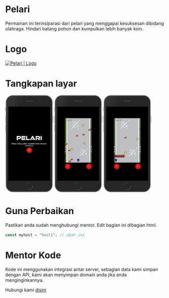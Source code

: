# Pelari
Permainan ini terinsiparasi dari pelari yang menggapai kesuksesan dibidang olahraga. Hindari batang pohon dan kumpulkan lebih banyak koin.

# Logo
[<img title="Pelari | Logo" alt="Pelari | Logo" width="128px" src="https://kodekomen.web.app/assets/game/pelari/favicon.ico">](https://kodekomen.web.app/assets/game/pelari/favicon.ico)

# Tangkapan layar
[<img title="Pelari | SS" alt="Pelari | SS" width="30%" src="https://raw.githubusercontent.com/iddevlop/pelari/refs/heads/main/ss/ss_001.png">](https://raw.githubusercontent.com/iddevlop/pelari/refs/heads/main/ss/ss_001.png) 
[<img title="Pelari | SS" alt="Pelari | SS" width="30%" src="https://raw.githubusercontent.com/iddevlop/pelari/refs/heads/main/ss/ss_002.png">](https://raw.githubusercontent.com/iddevlop/pelari/refs/heads/main/ss/ss_002.png) 
[<img title="Pelari | SS" alt="Pelari | SS" width="30%" src="https://raw.githubusercontent.com/iddevlop/pelari/refs/heads/main/ss/ss_003.png">](https://raw.githubusercontent.com/iddevlop/pelari/refs/heads/main/ss/ss_003.png)

# Guna Perbaikan
Pastikan anda sudah menghubungi mentor. Edit bagian ini dibagian html.
``` js
const myhost = "host1"; // ubah ini
```

# Mentor Kode
Kode ini menggunakan integrasi antar server, sebagian data kami simpan dengan API, kami akan menyimpan domain anda jika anda menginginkannya.

Hubungi kami [disini](https://wa.me/6285772757932)
